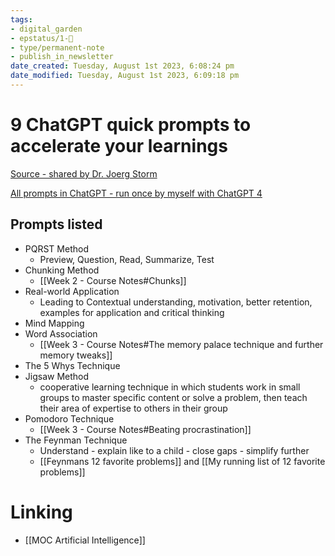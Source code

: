 ```yaml
---
tags: 
- digital_garden
- epstatus/1-🌱
- type/permanent-note
- publish_in_newsletter
date_created: Tuesday, August 1st 2023, 6:08:24 pm
date_modified: Tuesday, August 1st 2023, 6:09:18 pm
---
```

# 9 ChatGPT quick prompts to accelerate your learnings
[Source - shared by Dr. Joerg Storm](https://www.linkedin.com/posts/joergstorm_chatgpt-drstorm-technology-activity-7092028707065745410-1ezq?utm_source=share&utm_medium=member_desktop)

[All prompts in ChatGPT - run once by myself with ChatGPT 4](https://chat.openai.com/share/1b272e77-afa3-4af2-a7cd-12af452edb21)

## Prompts listed
- PQRST Method 
	- Preview, Question, Read, Summarize, Test
- Chunking Method
	- [[Week 2 - Course Notes#Chunks]]
- Real-world Application
	- Leading to Contextual understanding, motivation, better retention, examples for application and critical thinking
- Mind Mapping
- Word Association
	- [[Week 3 - Course Notes#The memory palace technique and further memory tweaks]]
- The 5 Whys Technique
- Jigsaw Method
	- cooperative learning technique in which students work in small groups to master specific content or solve a problem, then teach their area of expertise to others in their group 
- Pomodoro Technique
	- [[Week 3 - Course Notes#Beating procrastination]]
- The Feynman Technique
	- Understand - explain like to a child - close gaps - simplify further
	- [[Feynmans 12 favorite problems]] and [[My running list of 12 favorite problems]]

# Linking
+ [[MOC Artificial Intelligence]]
